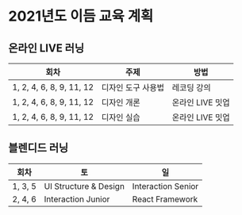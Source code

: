 # 2021년도 이듬 교육 계획

## 온라인 LIVE 러닝

회차 | 주제 | 방법
--- | --- | ---
1, 2, 4, 6, 8, 9, 11, 12 | 디자인 도구 사용법 | 레코딩 강의
1, 2, 4, 6, 8, 9, 11, 12 | 디자인 개론 | 온라인 LIVE 밋업
1, 2, 4, 6, 8, 9, 11, 12 | 디자인 실습 | 온라인 LIVE 밋업

## 블렌디드 러닝

회차 | 토 | 일
--- | --- | ---
1, 3, 5 | UI Structure & Design | Interaction Senior
2, 4, 6 | Interaction Junior | React Framework
